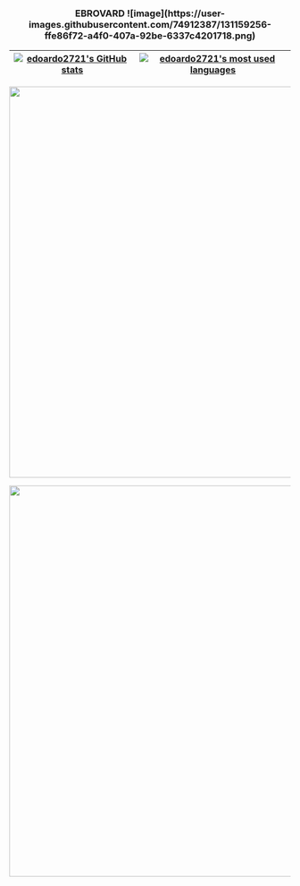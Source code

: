 <h3 align="center">EBROVARD ![image](https://user-images.githubusercontent.com/74912387/131159256-ffe86f72-a4f0-407a-92be-6337c4201718.png)
</h3>

| [![edoardo2721's GitHub stats](https://github-readme-stats.vercel.app/api?username=edoardo2721&count_private=true&show_icons=true&hide=issues&hide_border=true&theme=jolly)](https://github.com/edoardo2721?tab=repositories) | [![edoardo2721's most used languages](https://github-readme-stats.vercel.app/api/top-langs/?username=edoardo2721&layout=compact&hide_border=true&theme=jolly)](https://github.com/edoardo2721?tab=repositories) |
|:-:|:-:|

<p align="center">
  <img src="https://github-readme-stats.vercel.app/api?username=edoardo2721&count_private=true&show_icons=true&hide=issues&hide_border=true&theme=jolly)](https://github.com/edoardo2721?tab=repositories" width="700" />
</p>




<p align="center">
  <img src="http://badge42.herokuapp.com/api/stats/ebrovard?privacyEmail=true" width="700" />
</p>


<!--
**edoardo2721/edoardo2721** is a ✨ _special_ ✨ repository because its `README.md` (this file) appears on your GitHub profile.

Here are some ideas to get you started:

- 🔭 I’m currently working on ...
- 🌱 I’m currently learning ...
- 👯 I’m looking to collaborate on ...
- 🤔 I’m looking for help with ...
- 💬 Ask me about ...
- 📫 How to reach me: ...
- 😄 Pronouns: ...
- ⚡ Fun fact: ...
-->
